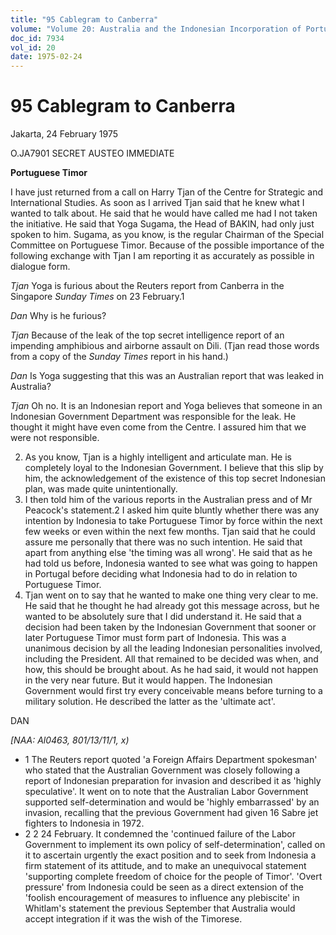 ```yaml
---
title: "95 Cablegram to Canberra"
volume: "Volume 20: Australia and the Indonesian Incorporation of Portuguese Timor, 1974-1976"
doc_id: 7934
vol_id: 20
date: 1975-02-24
---
```


# 95 Cablegram to Canberra

Jakarta, 24 February 1975

O.JA7901 SECRET AUSTEO IMMEDIATE

**Portuguese Timor**

I have just returned from a call on Harry Tjan of the Centre for Strategic and International Studies. As soon as I arrived Tjan said that he knew what I wanted to talk about. He said that he would have called me had I not taken the initiative. He said that Yoga Sugama, the Head of BAKIN, had only just spoken to him. Sugama, as you know, is the regular Chairman of the Special Committee on Portuguese Timor. Because of the possible importance of the following exchange with Tjan I am reporting it as accurately as possible in dialogue form.

_Tjan_ Yoga is furious about the Reuters report from Canberra in the Singapore _Sunday Times_ on 23 February.1

_Dan_ Why is he furious?

_Tjan_ Because of the leak of the top secret intelligence report of an impending amphibious and airborne assault on Dili. (Tjan read those words from a copy of the _Sunday Times_ report in his hand.)

_Dan_ Is Yoga suggesting that this was an Australian report that was leaked in Australia?

_Tjan_ Oh no. It is an Indonesian report and Yoga believes that someone in an Indonesian Government Department was responsible for the leak. He thought it might have even come from the Centre. I assured him that we were not responsible.

  2. As you know, Tjan is a highly intelligent and articulate man. He is completely loyal to the Indonesian Government. I believe that this slip by him, the acknowledgement of the existence of this top secret Indonesian plan, was made quite unintentionally.
  3. I then told him of the various reports in the Australian press and of Mr Peacock's statement.2 I asked him quite bluntly whether there was any intention by Indonesia to take Portuguese Timor by force within the next few weeks or even within the next few months. Tjan said that he could assure me personally that there was no such intention. He said that apart from anything else 'the timing was all wrong'. He said that as he had told us before, Indonesia wanted to see what was going to happen in Portugal before deciding what Indonesia had to do in relation to Portuguese Timor.
  4. Tjan went on to say that he wanted to make one thing very clear to me. He said that he thought he had already got this message across, but he wanted to be absolutely sure that I did understand it. He said that a decision had been taken by the Indonesian Government that sooner or later Portuguese Timor must form part of Indonesia. This was a unanimous decision by all the leading Indonesian personalities involved, including the President. All that remained to be decided was when, and how, this should be brought about. As he had said, it would not happen in the very near future. But it would happen. The Indonesian Government would first try every conceivable means before turning to a military solution. He described the latter as the 'ultimate act'.



DAN

_[NAA: Al0463, 801/13/11/1, x)_

  * 1 The Reuters report quoted 'a Foreign Affairs Department spokesman' who stated that the Australian Government was closely following a report of Indonesian preparation for invasion and described it as 'highly speculative'. It went on to note that the Australian Labor Government supported self-determination and would be 'highly embarrassed' by an invasion, recalling that the previous Government had given 16 Sabre jet fighters to Indonesia in 1972.
  * 2 2 24 February. It condemned the 'continued failure of the Labor Government to implement its own policy of self-determination', called on it to ascertain urgently the exact position and to seek from Indonesia a firm statement of its attitude, and to make an unequivocal statement 'supporting complete freedom of choice for the people of Timor'. 'Overt pressure' from Indonesia could be seen as a direct extension of the 'foolish encouragement of measures to influence any plebiscite' in Whitlam's statement the previous September that Australia would accept integration if it was the wish of the Timorese.


